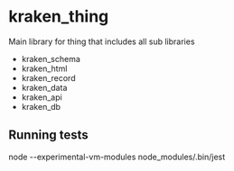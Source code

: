 # kraken_thing

Main library for thing that includes all sub libraries
- kraken_schema
- kraken_html
- kraken_record
- kraken_data
- kraken_api
- kraken_db

## Running tests
node --experimental-vm-modules node_modules/.bin/jest
